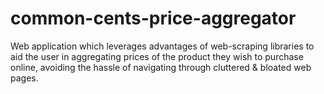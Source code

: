 # common-cents-price-aggregator
Web application which leverages advantages of web-scraping libraries to aid the user in aggregating prices of the product they wish to purchase online, avoiding the hassle of navigating through cluttered & bloated web pages. 
